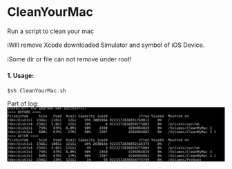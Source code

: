 # CleanYourMac
Run a script to clean your mac

ℹ️Will remove Xcode downloaded Simulator and symbol of iOS Device.

ℹ️Some dir or file can not remove under root!

#### 1. Usage:

```shell
$sh CleanYourMac.sh
```

Part of log:
![](log.jpg)
